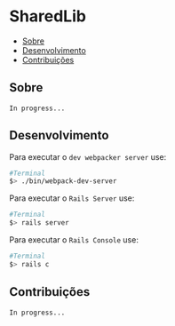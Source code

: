 # SharedLib
- [Sobre](#Sobre)
- [Desenvolvimento](#Desenvolvimento)
- [Contribuições](#Contribuições)
## Sobre
`In progress...`

## Desenvolvimento

Para executar o `dev webpacker server` use:
```bash
#Terminal
$> ./bin/webpack-dev-server
```

Para executar o `Rails Server` use:
```bash
#Terminal
$> rails server
```

Para executar o `Rails Console` use:
```bash
#Terminal
$> rails c
```

## Contribuições
`In progress...`
